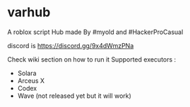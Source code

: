 # varhub

A roblox script Hub made By #myold and #HackerProCasual

discord is https://discord.gg/9x4dWmzPNa

Check wiki section on how to run it
Supported executors :
* Solara
* Arceus X
* Codex
* Wave (not released yet but it will work)

